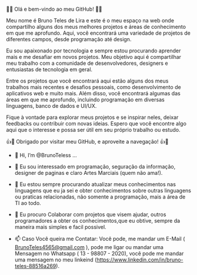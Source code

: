 🎉👋 Olá e bem-vindo ao meu GitHub! 🎉👋

Meu nome é Bruno Teles de Lira e este é o meu espaço na web onde compartilho alguns dos meus melhores projetos e áreas de conhecimento em que me aprofundo. Aqui, você encontrará uma variedade de projetos de diferentes campos, desde programação até design.

Eu sou apaixonado por tecnologia e sempre estou procurando aprender mais e me desafiar em novos projetos. Meu objetivo aqui é compartilhar meu trabalho com a comunidade de desenvolvedores, designers e entusiastas de tecnologia em geral.

Entre os projetos que você encontrará aqui estão alguns dos meus trabalhos mais recentes e desafios pessoais, como desenvolvimento de aplicativos web e muito mais. Além disso, você encontrará algumas das áreas em que me aprofundo, incluindo programação em diversas linguagens, banco de dados e UI/UX. 

Fique à vontade para explorar meus projetos e se inspirar neles, deixar feedbacks ou contribuir com novas ideias. Espero que você encontre algo aqui que o interesse e possa ser útil em seu próprio trabalho ou estudo.

👍🌟 Obrigado por visitar meu GitHub, e aproveite a navegação! 👍🌟


- 👋 Hi, I’m @BrunoTeless ...

- 👀 Eu sou interessado em programação, seguração da informação, designer de paginas e claro Artes Marciais (quem não ama!).
- 🌱 Eu estou sempre procurando atualizar meus conhecimentos nas linguagens que eu ja sei e obter conhecimentos sobre outras linguagens ou praticas relacionadas, não somente a programação, mais a área de TI ao todo.
- 💞️ Eu procuro Colaborar com projetos que visem ajudar, outros programadores a obter os conhecimentos,que eu obtive, sempre da maneira mais simples e facil possivel.
- 📫 Caso Você queira me Contatar: Você pode, me mandar um E-Mail ( BrunoTeles4565@gmail.com ), pode me ligar ou mandar uma Mensagem no Whatsapp 
( 13 - 98807 - 2020), você pode me mandar uma mensagem no meu linkeind (https://www.linkedin.com/in/bruno-teles-88516a269).
